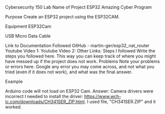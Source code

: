 Cybersecurity 150 Lab
Name of Project
ESP32 Amazing Cyber Program

Purpose
Create an ESP32 project using the ESP32CAM.

Equipment
ESP32Cam

USB Micro Data Cable

Link to Documentation Followed
GitHub - martin-ger/esp32_nat_router
Youtube Video 1:
Youtube Video 2:
Other Links:
Steps I followed
Write the steps you followed here. This way you can keep track of where you might have messed up if the project does not work.
Problems
Note your problems or errors here. Google any error you may come across, and not what you tried (even if it does not work), and what was the final answer.

Example

Arduino code will not load on ESP32 Cam. Answer: Camera drivers were incorrect I needed to install the driver: https://www.wch-ic.com/downloads/CH341SER_ZIP.html. I used file, "CH341SER.ZIP" and it worked.
